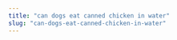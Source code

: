 ```yaml
---
title: "can dogs eat canned chicken in water"
slug: "can-dogs-eat-canned-chicken-in-water"
---
```


